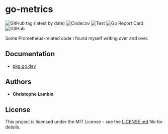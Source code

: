 # go-metrics
![GitHub tag (latest by date)](https://img.shields.io/github/v/tag/clambin/go-metrics?color=green&label=Release&style=plastic)
![Codecov](https://img.shields.io/codecov/c/gh/clambin/go-metrics?style=plastic)
![Test](https://github.com/clambin/go-metrics/workflows/Test/badge.svg)
![Go Report Card](https://goreportcard.com/badge/github.com/clambin/go-metrics)
![GitHub](https://img.shields.io/github/license/clambin/go-metrics?style=plastic)

Some Prometheus-related code I found myself writing over and over.

## Documentation
* [pkg.go.dev](https://pkg.go.dev/github.com/clambin/go-metrics)

## Authors

* **Christophe Lambin**

## License

This project is licensed under the MIT License - see the [LICENSE.md](LICENSE.md) file for details.
